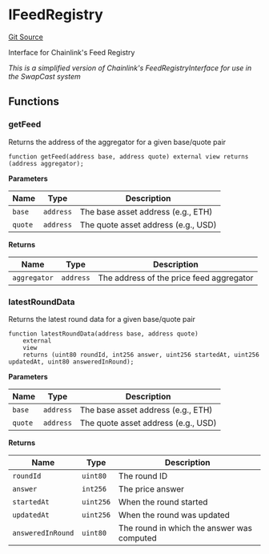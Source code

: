 # IFeedRegistry
[Git Source](https://github.com/s-di-cola/swapcast/blob/9b6b46be02650f9c58e274852b090b12fb64d452/src/interfaces/IFeedRegistry.sol)

Interface for Chainlink's Feed Registry

*This is a simplified version of Chainlink's FeedRegistryInterface for use in the SwapCast system*


## Functions
### getFeed

Returns the address of the aggregator for a given base/quote pair


```solidity
function getFeed(address base, address quote) external view returns (address aggregator);
```
**Parameters**

|Name|Type|Description|
|----|----|-----------|
|`base`|`address`|The base asset address (e.g., ETH)|
|`quote`|`address`|The quote asset address (e.g., USD)|

**Returns**

|Name|Type|Description|
|----|----|-----------|
|`aggregator`|`address`|The address of the price feed aggregator|


### latestRoundData

Returns the latest round data for a given base/quote pair


```solidity
function latestRoundData(address base, address quote)
    external
    view
    returns (uint80 roundId, int256 answer, uint256 startedAt, uint256 updatedAt, uint80 answeredInRound);
```
**Parameters**

|Name|Type|Description|
|----|----|-----------|
|`base`|`address`|The base asset address (e.g., ETH)|
|`quote`|`address`|The quote asset address (e.g., USD)|

**Returns**

|Name|Type|Description|
|----|----|-----------|
|`roundId`|`uint80`|The round ID|
|`answer`|`int256`|The price answer|
|`startedAt`|`uint256`|When the round started|
|`updatedAt`|`uint256`|When the round was updated|
|`answeredInRound`|`uint80`|The round in which the answer was computed|


